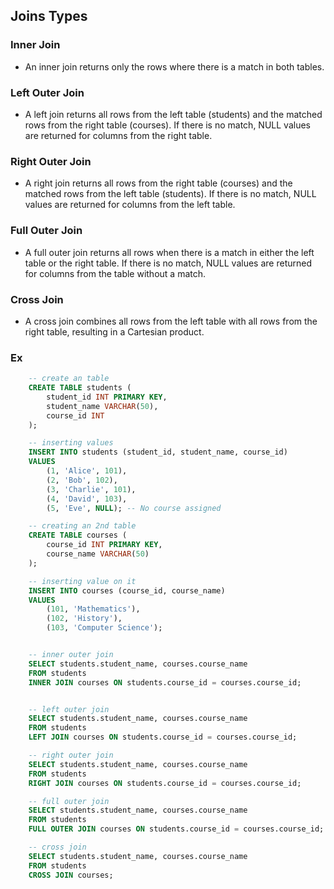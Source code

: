 ## Joins Types

### Inner Join
- An inner join returns only the rows where there is a match in both tables.

### Left Outer Join
- A left join returns all rows from the left table (students) and the matched rows from the right table (courses). If there is no match, NULL values are returned for columns from the right table.

### Right Outer Join
- A right join returns all rows from the right table (courses) and the matched rows from the left table (students). If there is no match, NULL values are returned for columns from the left table.

### Full Outer Join
- A full outer join returns all rows when there is a match in either the left table or the right table. If there is no match, NULL values are returned for columns from the table without a match.  

### Cross Join
- A cross join combines all rows from the left table with all rows from the right table, resulting in a Cartesian product.

### Ex
```sql
    -- create an table
    CREATE TABLE students (
        student_id INT PRIMARY KEY,
        student_name VARCHAR(50),
        course_id INT
    );

    -- inserting values
    INSERT INTO students (student_id, student_name, course_id)
    VALUES
        (1, 'Alice', 101),
        (2, 'Bob', 102),
        (3, 'Charlie', 101),
        (4, 'David', 103),
        (5, 'Eve', NULL); -- No course assigned

    -- creating an 2nd table
    CREATE TABLE courses (
        course_id INT PRIMARY KEY,
        course_name VARCHAR(50)
    );

    -- inserting value on it
    INSERT INTO courses (course_id, course_name)
    VALUES
        (101, 'Mathematics'),
        (102, 'History'),
        (103, 'Computer Science');


    -- inner outer join
    SELECT students.student_name, courses.course_name
    FROM students
    INNER JOIN courses ON students.course_id = courses.course_id;


    -- left outer join
    SELECT students.student_name, courses.course_name
    FROM students
    LEFT JOIN courses ON students.course_id = courses.course_id;

    -- right outer join
    SELECT students.student_name, courses.course_name
    FROM students
    RIGHT JOIN courses ON students.course_id = courses.course_id;

    -- full outer join
    SELECT students.student_name, courses.course_name
    FROM students
    FULL OUTER JOIN courses ON students.course_id = courses.course_id;

    -- cross join
    SELECT students.student_name, courses.course_name
    FROM students
    CROSS JOIN courses;

```